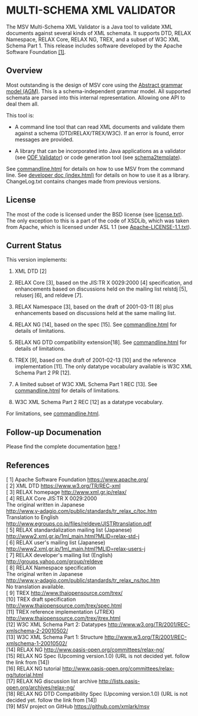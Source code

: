 # MULTI-SCHEMA XML VALIDATOR

The MSV Multi-Schema XML Validator is a Java tool to validate XML
documents against several kinds of XML schemata. It supports DTD,
RELAX Namespace, RELAX Core, RELAX NG, TREX, and a subset of W3C
XML Schema Part 1. This release includes software developed by
the Apache Software Foundation [[1]](https://www.apache.org/).

## Overview

Most outstanding is the design of MSV core using the [Abstract grammar model (AGM)](https://xmlark.github.io/msv/core/index.html). This is a schema-independent grammar model. All supported schemata are parsed into this internal representation. Allowing one API to deal them all.

This tool is:

* A command line tool that can read XML documents and validate them
  against a schema (DTD/RELAX/TREX/W3C). If an error is found,
  error messages are provided.

* A library that can be incorporated into Java applications as a
  validator (see [ODF Validator](https://tdf.github.io/odftoolkit/conformance/ODFValidator.html)) or code generation tool (see [schema2template](https://tdf.github.io/odftoolkit/generator/index.html)).

See [commandline.html](../docs/core/commandline.html) for details on how to use MSV from the command line.
See [developer doc (index.html)](/docs/core/index.html) for details on how to use it as a library.
ChangeLog.txt contains changes made from previous versions.

## License

The most of the code is licensed under the BSD license (see
[license.txt](../docs/core/license.txt)). The only exception to this is a part of the code of XSDLib,
which was taken from Apache, which is licensed under ASL 1.1
(see [Apache-LICENSE-1.1.txt](../docs/core/Apache-LICENSE-1.1.txt)).

## Current Status

This version implements:

1. XML DTD [2]

2. RELAX Core [3], based on the JIS:TR X 0029:2000 [4] specification,
   and enhancements based on discussions held on the mailing list
   relstdj [5], reluserj [6], and reldeve [7].

3. RELAX Namespace [3], based on the draft of 2001-03-11 [8] plus
   enhancements based on discussions held at the same mailing list.

4. RELAX NG [14], based on the spec [15].
   See [commandline.html](../docs/core/commandline.html) for details of limitations.

5. RELAX NG DTD compatibility extension[18].
   See [commandline.html](../docs/core/commandline.html) for details of limitations.

6. TREX [9], based on the draft of 2001-02-13 [10] and the
   reference implementation [11]. The only datatype vocabulary available
   is W3C XML Schema Part 2 PR [12].

7. A limited subset of W3C XML Schema Part 1 REC [13].
   See [commandline.html](../docs/core/commandline.html) for details of limitations.

8. W3C XML Schema Part 2 REC [12] as a datatype vocabulary.

For limitations, see [commandline.html](../docs/core/commandline.html).

## Follow-up Documenation

Please find the complete documentation [here](../docs/core/index.html).!

## References

[ 1] Apache Software Foundation
      https://www.apache.org/<br/>
[ 2] XML DTD
      https://www.w3.org/TR/REC-xml<br/>
[ 3] RELAX homepage
      http://www.xml.gr.jp/relax/<br/>
[ 4] RELAX Core JIS:TR X 0029:2000<br/>
    The original written in Japanese<br/>
      http://www.y-adagio.com/public/standards/tr_relax_c/toc.htm<br/>
    Translation to English<br/>
      http://www.egroups.co.jp/files/reldeve/JISTRtranslation.pdf<br/>
[ 5] RELAX standardalization mailing list (Japanese)
      http://www2.xml.gr.jp/1ml_main.html?MLID=relax-std-j<br/>
[ 6] RELAX user's mailing list (Japanese)
      http://www2.xml.gr.jp/1ml_main.html?MLID=relax-users-j<br/>
[ 7] RELAX developer's mailing list (English)
      http://groups.yahoo.com/group/reldeve<br/>
[ 8] RELAX Namespace specification<br/>
    The original writen in Japanese<br/>
      http://www.y-adagio.com/public/standards/tr_relax_ns/toc.htm<br/>
    No translation available.<br/>
[ 9] TREX
      http://www.thaiopensource.com/trex/<br/>
[10] TREX draft specification
      http://www.thaiopensource.com/trex/spec.html<br/>
[11] TREX reference implementation (JTREX)
      http://www.thaiopensource.com/trex/jtrex.html<br/>
[12] W3C XML Schema Part 2: Datatypes
      http://www.w3.org/TR/2001/REC-xmlschema-2-20010502/<br/>
[13] W3C XML Schema Part 1: Structure
      http://www.w3.org/TR/2001/REC-xmlschema-1-20010502/<br/>
[14] RELAX NG
      http://www.oasis-open.org/committees/relax-ng/<br/>
[15] RELAX NG Spec (Upcoming version.1.0)
      (URL is not decided yet. follow the link from [14])<br/>
[16] RELAX NG tutorial
      http://www.oasis-open.org/committees/relax-ng/tutorial.html<br/>
[17] RELAX NG discussion list archive
      http://lists.oasis-open.org/archives/relax-ng/<br/>
[18] RELAX NG DTD Compatibility Spec (Upcoming version.1.0)
      (URL is not decided yet. follow the link from [14])<br/>
[19] MSV project on GitHub
      https://github.com/xmlark/msv<br/>
